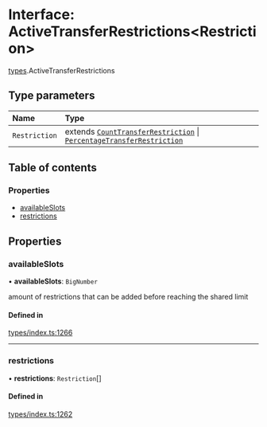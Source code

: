 # Interface: ActiveTransferRestrictions<Restriction\>

[types](../wiki/types).ActiveTransferRestrictions

## Type parameters

| Name | Type |
| :------ | :------ |
| `Restriction` | extends [`CountTransferRestriction`](../wiki/types.CountTransferRestriction) \| [`PercentageTransferRestriction`](../wiki/types.PercentageTransferRestriction) |

## Table of contents

### Properties

- [availableSlots](../wiki/types.ActiveTransferRestrictions#availableslots)
- [restrictions](../wiki/types.ActiveTransferRestrictions#restrictions)

## Properties

### availableSlots

• **availableSlots**: `BigNumber`

amount of restrictions that can be added before reaching the shared limit

#### Defined in

[types/index.ts:1266](https://github.com/PolymathNetwork/polymesh-sdk/blob/c37bc05d/src/types/index.ts#L1266)

___

### restrictions

• **restrictions**: `Restriction`[]

#### Defined in

[types/index.ts:1262](https://github.com/PolymathNetwork/polymesh-sdk/blob/c37bc05d/src/types/index.ts#L1262)
